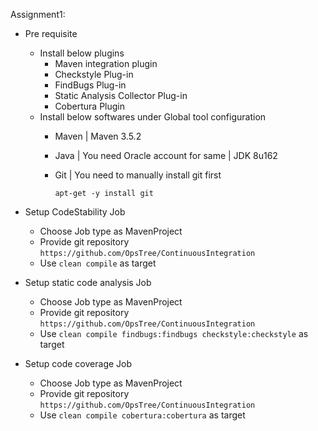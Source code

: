 Assignment1: 

* Pre requisite
  * Install below plugins
    * Maven integration plugin
    * Checkstyle Plug-in
    * FindBugs Plug-in
    * Static Analysis Collector Plug-in
    * Cobertura Plugin
  * Install below softwares under Global tool configuration
    * Maven | Maven 3.5.2
    * Java | You need Oracle account for same | JDK 8u162
    * Git | You need to manually install git first

      ```apt-get -y install git```

* Setup CodeStability Job
  * Choose Job type as MavenProject
  * Provide git repository ```https://github.com/OpsTree/ContinuousIntegration```
  * Use ```clean compile``` as target
* Setup static code analysis Job
  * Choose Job type as MavenProject
  * Provide git repository ```https://github.com/OpsTree/ContinuousIntegration```
  * Use ```clean compile findbugs:findbugs checkstyle:checkstyle``` as target
* Setup code coverage Job
  * Choose Job type as MavenProject
  * Provide git repository ```https://github.com/OpsTree/ContinuousIntegration```
  * Use ```clean compile cobertura:cobertura``` as target



